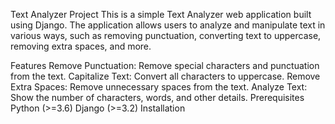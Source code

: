 Text Analyzer Project
This is a simple Text Analyzer web application built using Django. The application allows users to analyze and manipulate text in various ways, such as removing punctuation, converting text to uppercase, removing extra spaces, and more.

Features
Remove Punctuation: Remove special characters and punctuation from the text.
Capitalize Text: Convert all characters to uppercase.
Remove Extra Spaces: Remove unnecessary spaces from the text.
Analyze Text: Show the number of characters, words, and other details.
Prerequisites
Python (>=3.6)
Django (>=3.2)
Installation
